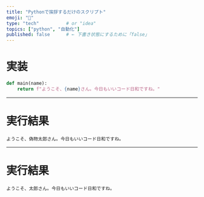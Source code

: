 ```yaml
---
title: "Pythonで挨拶するだけのスクリプト"
emoji: "🐍"
type: "tech"          # or "idea"
topics: ["python", "自動化"]
published: false      # ← 下書き状態にするために「false」
---
```


# 実装

```python
def main(name):
    return f"ようこそ、{name}さん。今日もいいコード日和ですね。"
```

---

# 実行結果

```hello_02_out
ようこそ、偽物太郎さん。今日もいいコード日和ですね。
```

---

# 実行結果

```hello_01_out
ようこそ、太郎さん。今日もいいコード日和ですね。
```
